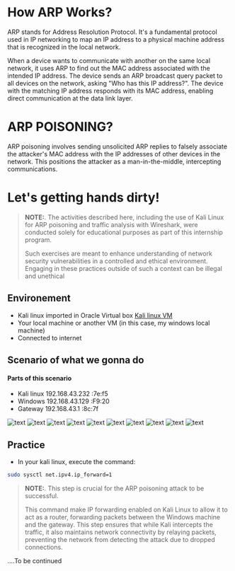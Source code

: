 # How ARP Works?
ARP stands for Address Resolution Protocol. It's a fundamental protocol used in IP networking to map an IP address to a physical machine address that is recognized in the local network.

When a device wants to communicate with another on the same local network, it uses ARP to find out the MAC address associated with the intended IP address. The device sends an ARP broadcast query packet to all devices on the network, asking "Who has this IP address?". The device with the matching IP address responds with its MAC address, enabling direct communication at the data link layer.

# ARP POISONING?

ARP poisoning involves sending unsolicited ARP replies to falsely associate the attacker's MAC address with the IP addresses of other devices in the network. This positions the attacker as a man-in-the-middle, intercepting communications.

# Let's getting hands dirty!
> **NOTE:**.
>The activities described here, including the use of Kali Linux for ARP poisoning and traffic analysis with Wireshark, were conducted solely for educational purposes as part of this internship program.
> 
> Such exercises are meant to enhance understanding of network security vulnerabilities in a controlled and ethical environment. Engaging in these practices outside of such a context can be illegal and unethical

## Environement
- Kali linux imported in Oracle Virtual box [Kali linux VM](https://www.kali.org/get-kali/#kali-virtual-machines)
- Your local machine or another VM (in this case, my windows local machine)
- Connected to internet
## Scenario of what we gonna do
#### Parts of this scenario
- Kali linux 192.168.43.232  :7e:f5
- Windows    192.168.43.129  :F9:20
- Gateway    192.168.43.1    :8c:7f

![text](screenshots/1.png)
![text](screenshots/2.png)
![text](screenshots/3.png)
![text](screenshots/4.png)
![text](screenshots/5.png)
![text](screenshots/6.png)
![text](screenshots/7.png)
![text](screenshots/8.png)
![text](screenshots/9.png)
![text](screenshots/10.png)

## Practice
- In your kali linux, execute the command: 
```bash 
sudo sysctl net.ipv4.ip_forward=1
```
> **NOTE:**.
>This step is crucial for the ARP poisoning attack to be successful.
>
> This command make IP forwarding enabled on Kali Linux to allow it to act as a router, forwarding packets between the Windows machine and the gateway. This step ensures that while Kali intercepts the traffic, it also maintains network connectivity by relaying packets, preventing the network from detecting the attack due to dropped connections.

....To be continued



